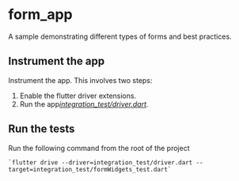 # form_app

A sample demonstrating different types of forms and best practices.

## Instrument the app
Instrument the app. This involves two steps:

1. Enable the flutter driver extensions.
2. Run the app[*integration_test/driver.dart*](integration_test/driver.dart).


## Run the tests
Run the following command from the root of the project

    `flutter drive --driver=integration_test/driver.dart --target=integration_test/formWidgets_test.dart`
    
